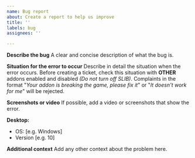 ```yaml
---
name: Bug report
about: Create a report to help us improve
title: ''
labels: bug
assignees: ''

---
```


**Describe the bug**
A clear and concise description of what the bug is.

**Situation for the error to occur**
Describe in detail the situation when the error occurs. Before creating a ticket, check this situation with **OTHER** addons enabled and disabled *(Do not turn off SLIB)*. Complaints in the format "*Your addon is breaking the game, please fix it*" or "*It doesn't work for me*" will be rejected.

**Screenshots or video**
If possible, add a video or screenshots that show the error.

**Desktop:**
 - OS: [e.g. Windows]
 - Version [e.g. 10]

**Additional context**
Add any other context about the problem here.
